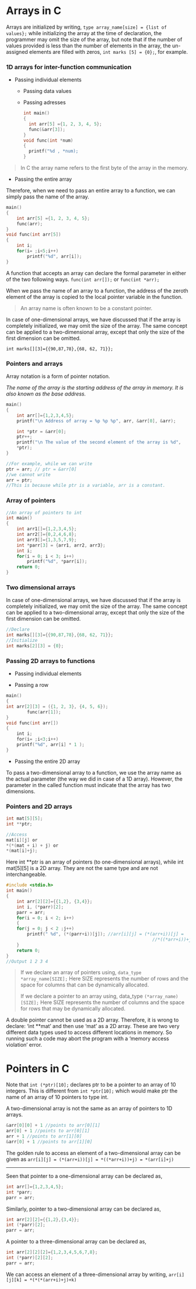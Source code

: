 # Arrays in C

Arrays are initialized by writing, `type array_name[size] = {list of values};` while initializing the array at the time of declaration, the programmer may
omit the size of the array, but note that if the number of values provided is less than the number of elements in the array, the un-assigned elements are filled with zeros, `int marks [5] = {0};`, for example.

### 1D arrays for inter-function communication

- Passing individual elements
  
  - Passing data values
  
  - Passing adresses
    
    ```c
    int main()
    {
      int arr[5] ={1, 2, 3, 4, 5};
      func(&arr[3]);
    }
    void func(int *num) 
    {
      printf("%d , *num);
    }
    ```

> In C the array name refers to the first byte of the array in the memory.

* Passing the entire array

Therefore, when we need to pass an entire array to a function, we can simply pass the name of the array.

```c
main()
{        
    int arr[5] ={1, 2, 3, 4, 5};
    func(arr);
}
void func(int arr[5])
{
    int i;
    for(i= ;i<5;i++)
        printf("%d", arr[i]);    
}
```

A function that accepts an array can declare the formal parameter in either of the two following ways. `func(int arr[]);` or `func(int *arr);`

When we pass the name of an array to a function, the address of the zeroth element of the array is copied to the local pointer variable in the function.

> An array name is often known to be a constant pointer.

In case of one-dimensional arrays, we have discussed that if the array is completely initialized, we may omit the size of the array. The same concept can be applied to a two-dimensional array, except that only the size of the first dimension can be omitted.

`int marks[][3]={{90,87,78},{68, 62, 71}};`

### Pointers and arrays

Array notation is a form of pointer notation. 

*The name of the array is the starting address of the array in memory. It is also known as the base address.*

```c
main()
{
    int arr[]={1,2,3,4,5};
    printf("\n Address of array = %p %p %p", arr, &arr[0], &arr);

    int *ptr = &arr[0];
    ptr++;
    printf("\n The value of the second element of the array is %d",
    *ptr);
}
```

```c
//For example, while we can write
ptr = arr; // ptr = &arr[0]
//we cannot write
arr = ptr;
//This is because while ptr is a variable, arr is a constant.
```

### Array of pointers

```c
//An array of pointers to int
int main()
{
    int arr1[]={1,2,3,4,5};
    int arr2[]={0,2,4,6,8};
    int arr3[]={1,3,5,7,9};
    int *parr[3] = {arr1, arr2, arr3};
    int i;
    for(i = 0; i < 3; i++)
        printf("%d", *parr[i]);
    return 0;
}
```

### Two dimensional arrays

In case of one-dimensional arrays, we have discussed that if the array is completely initialized, we may omit the size of the array. The same concept can be applied to a two-dimensional array, except that only the size of the first dimension can be omitted.

```c
//Declare
int marks[][3]={{90,87,78},{68, 62, 71}};
//Initialize
int marks[2][3] = {0};
```

### Passing 2D arrays to functions

* Passing individual elements

* Passing a row

```c
main()
{
int arr[2][3] = ({1, 2, 3}, {4, 5, 6});
        func(arr[1]);
}
void func(int arr[])
{
    int i;
    for(i= ;i<3;i++)
    printf("%d", arr[i] * 1 );
}
```

* Passing the entire 2D array

To pass a two-dimensional array to a function, we use the array name as the actual parameter (the way we did in case of a 1D array). However, the parameter in the called function must indicate that the array has two dimensions.

### Pointers and 2D arrays

```c
int mat[5][5];
int **ptr;

//Access
mat[i][j] or
*(*(mat + i) + j) or
*(mat[i]+j);
```

Here int **ptr is an array of pointers (to one-dimensional arrays), while int mat[5][5] is a 2D array. They are not the same type and are not interchangeable.

```c
#include <stdio.h>
int main()
{
    int arr[2][2]={{1,2}, {3,4}};
    int i, (*parr)[2];
    parr = arr;
    for(i = 0; i < 2; i++)
    {
    for(j = 0; j < 2 ;j++)
        printf(" %d", (*(parr+i))[j]); //arr[i][j] = (*(arr+i))[j] = 
                                                        //*((*arr+i))+j)
    }
    return 0;
}
//Output 1 2 3 4
```

> If we declare an array of pointers using, `data_type *array_name[SIZE];` Here SIZE represents the number of rows and the space for columns that can be dynamically allocated.
> 
> If we declare a pointer to an array using, data_type `(*array_name)[SIZE];`
> Here SIZE represents the number of columns and the space for rows that may be dynamically allocated.

A double pointer cannot be used as a 2D array. Therefore, it is wrong to declare: ‘int **mat’ and then use ‘mat’ as a 2D array. These are two very different data types used to access different locations in memory. So running such a code may abort the program with a ‘memory access violation’ error.

# Pointers in C

Note that `int (*ptr)[10];` declares ptr to be a pointer to an array of 10 integers. This is different from `int *ptr[10];` which would make ptr the name of an array of 10 pointers to type int.

A two-dimensional array is not the same as an array of pointers to 1D arrays.

```c
&arr[0][0] + 1 //points to arr[0][1]
arr[0] + 1 //points to arr[0][1]
arr + 1 //points to arr[1][0]
&arr[0] + 1 //points to arr[1][0]
```

The golden rule to access an element of a two-dimensional array can be given as
`arr[i][j] = (*(arr+i))[j] = *((*arr+i))+j) = *(arr[i]+j)`

-------

Seen that pointer to a one-dimensional array can be declared as,

```c
int arr[]={1,2,3,4,5};
int *parr;
parr = arr;
```

Similarly, pointer to a two-dimensional array can be declared as,

```c
int arr[2][2]={{1,2},{3,4}};
int (*parr)[2];
parr = arr;
```

A pointer to a three-dimensional array can be declared as,

```c
int arr[2][2][2]={1,2,3,4,5,6,7,8};
int (*parr)[2][2];
parr = arr;
```

We can access an element of a three-dimensional array by writing, `arr[i][j][k] = *(*(*(arr+i)+j)+k)`
